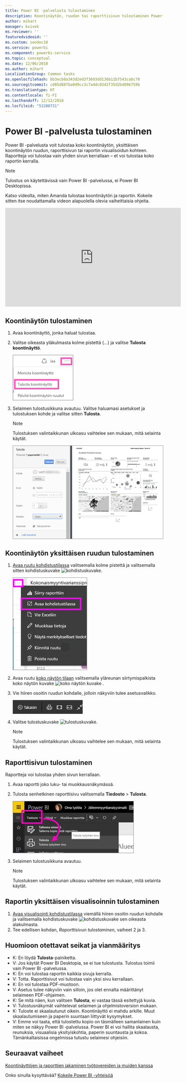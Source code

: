 ```yaml
---
title: Power BI -palvelusta tulostaminen
description: Koontinäytön, ruudun tai raporttisivun tulostaminen Power BI:stä.
author: mihart
manager: kvivek
ms.reviewer: ''
featuredvideoid: ''
ms.custom: seodec18
ms.service: powerbi
ms.component: powerbi-service
ms.topic: conceptual
ms.date: 12/06/2018
ms.author: mihart
LocalizationGroup: Common tasks
ms.openlocfilehash: bb3ecb8a343d2ed3f3693dd136b11b7543cabc70
ms.sourcegitcommit: cd85d88fba0d9cc3c7a4dc03d2f35d2bd096759b
ms.translationtype: HT
ms.contentlocale: fi-FI
ms.lasthandoff: 12/12/2018
ms.locfileid: "53280731"
---
```

# <a name="printing-from-power-bi-service"></a>Power BI -palvelusta tulostaminen
Power BI -palvelusta voit tulostaa koko koontinäytön, yksittäisen koontinäytön ruudun, raporttisivun tai raportin visualisoidun kohteen. Raportteja voi tulostaa vain yhden sivun kerrallaan – et voi tulostaa koko raportin kerralla.

> [!NOTE]
> Tulostus on käytettävissä vain Power BI -palvelussa, ei Power BI Desktopissa.
> 
> 

Katso videolta, miten Amanda tulostaa koontinäytön ja raportin. Kokeile sitten itse noudattamalla videon alapuolella olevia vaiheittaisia ohjeita.

<iframe width="560" height="315" src="https://www.youtube.com/embed/jtlLGRKBvXY" frameborder="0" allowfullscreen></iframe>

## <a name="print-a-dashboard"></a>Koontinäytön tulostaminen
1. Avaa koontinäyttö, jonka haluat tulostaa.
2. Valitse oikeasta yläkulmasta kolme pistettä (...) ja valitse **Tulosta koontinäyttö**.
   
    ![Koontinäytön tulostusasetus](./media/end-user-print/pbi_print_dash_ellipses.png)
3. Selaimen tulostusikkuna avautuu. Valitse haluamasi asetukset ja tulostuksen kohde ja valitse sitten **Tulosta**.
   
   > [!NOTE]
   > Tulostuksen valintaikkunan ulkoasu vaihtelee sen mukaan, mitä selainta käytät.
   > 
   
    ![Tulostuksen valintaikkuna](./media/end-user-print/pbi_print_dash_new2.png)

## <a name="print-a-dashboard-tile"></a>Koontinäytön yksittäisen ruudun tulostaminen
1. [Avaa ruutu kohdistustilassa](end-user-focus.md) valitsemalla kolme pistettä ja valitsemalla sitten kohdistuskuvake ![kohdistuskuvake](./media/end-user-print/power-bi-focus-icon.png).
   
    ![kolmen pisteen valikko](./media/end-user-print/menu-options.png)
2. Avaa ruutu [koko näytön tilaan](end-user-focus.md) valitsemalla yläreunan siirtymispalkista koko näytön kuvake ![koko näytön kuvake](./media/end-user-print/power-bi-full-screen-icon.png) .
3. Vie hiiren osoitin ruudun kohdalle, jolloin näkyviin tulee asetusvalikko.
   
    ![koko näytön tilan asetusvalikko](./media/end-user-print/menu-options-new.png)
4. Valitse tulostuskuvake ![tulostuskuvake](./media/end-user-print/print-icon.png).     
   
   > [!NOTE]
   > Tulostuksen valintaikkunan ulkoasu vaihtelee sen mukaan, mitä selainta käytät.
   > 
   > 

## <a name="print-a-report-page"></a>Raporttisivun tulostaminen
Raportteja voi tulostaa yhden sivun kerrallaan.

1. Avaa raportti joko luku- tai muokkausnäkymässä.
2. Tulosta senhetkinen raporttisivu valitsemalla **Tiedosto** > **Tulosta**.
   
    ![Power BI:n Tiedosto-valikko](./media/end-user-print/power-bi-print.png)
3. Selaimen tulostusikkuna avautuu.
   
   > [!NOTE]
   > Tulostuksen valintaikkunan ulkoasu vaihtelee sen mukaan, mitä selainta käytät.
   > 
   > 

## <a name="print-a-report-visual"></a>Raportin yksittäisen visualisoinnin tulostaminen
1. [Avaa visualisointi kohdistustilassa](end-user-focus.md) viemällä hiiren osoitin ruudun kohdalle ja valitsemalla kohdistuskuvake ![kohdistuskuvake](./media/end-user-print/power-bi-focus-icon.png) sen oikeasta alakulmasta.
2. Tee edellisen kohdan, *Raporttisivun tulostaminen*, vaiheet 2 ja 3.

## <a name="considerations-and-troubleshooting"></a>Huomioon otettavat seikat ja vianmääritys
* K: En löydä **Tulosta**-painiketta.    
* V: Jos käytät Power BI Desktopia, se ei tue tulostusta.  Tulostus toimii vain Power BI -palvelussa.
* K: En voi tulostaa raportin kaikkia sivuja kerralla.    
* V: Totta. Raporttisivut voi tulostaa vain yksi sivu kerrallaan.
* K: En voi tulostaa PDF-muotoon.    
* V: Asetus tulee näkyviin vain silloin, jos olet ennalta määrittänyt selaimeen PDF-ohjaimen.    
* K: Se mitä näen, kun valitsen **Tulosta**, ei vastaa tässä esitettyjä kuvia.    
* V: Tulostusnäkymät vaihtelevat selaimen ja ohjelmistoversion mukaan.
* K: Tuloste ei skaalautunut oikein.  Koontinäyttö ei mahdu arkille. Muut skaalautumiseen ja paperin suuntaan liittyvät kysymykset.    
* V: Emme voi taata, että tulostettu kopio on täsmälleen samanlainen kuin miten se näkyy Power BI ‑palvelussa. Power BI ei voi hallita skaalausta, reunuksia, visuaalisia yksityiskohtia, paperin suuntausta ja kokoa. Tämänkaltaisissa ongelmissa tutustu selaimesi ohjeisiin.      

## <a name="next-steps"></a>Seuraavat vaiheet
[Koontinäyttöjen ja raporttien jakaminen työtovereiden ja muiden kanssa](../service-share-dashboards.md)

Onko sinulla kysyttävää? [Kokeile Power BI -yhteisöä](http://community.powerbi.com/)

